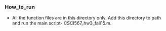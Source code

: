 ### How_to_run
- All the function files are in this directory only. Add this directory to path and run the main script- CSCI567_hw3_fall15.m.